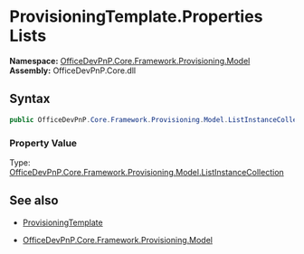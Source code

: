 # ProvisioningTemplate.Properties Lists
**Namespace:** [OfficeDevPnP.Core.Framework.Provisioning.Model](OfficeDevPnP.Core.Framework.Provisioning.Model.md)  
**Assembly:** OfficeDevPnP.Core.dll  
## Syntax
```C#
public OfficeDevPnP.Core.Framework.Provisioning.Model.ListInstanceCollection Lists { get; }
```

### Property Value
Type: [OfficeDevPnP.Core.Framework.Provisioning.Model.ListInstanceCollection](OfficeDevPnP.Core.Framework.Provisioning.Model.ListInstanceCollection.md)  

## See also
- [ProvisioningTemplate](ProvisioningTemplate.md) 

- [OfficeDevPnP.Core.Framework.Provisioning.Model](OfficeDevPnP.Core.Framework.Provisioning.Model.md)
